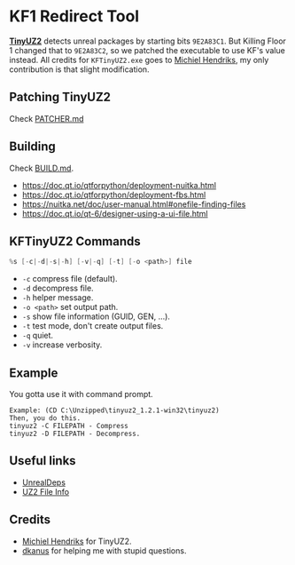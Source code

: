 # KF1 Redirect Tool

[**TinyUZ2**](https://forums.epicgames.com/unreal-tournament-2003-2004/user-maps-mods/full-releases/93640-tinyuz2) detects unreal packages by starting bits `9E2A83C1`. But Killing Floor 1 changed that to `9E2A83C2`, so we patched the executable to use KF's value instead. All credits for `KFTinyUZ2.exe` goes to [Michiel Hendriks](https://github.com/elmuerte), my only contribution is that slight modification.

## Patching TinyUZ2

Check [PATCHER.md](Docs/PATCHER.md)

## Building

Check [BUILD.md](Docs/BUILD.md).

- <https://doc.qt.io/qtforpython/deployment-nuitka.html>
- <https://doc.qt.io/qtforpython/deployment-fbs.html>
- <https://nuitka.net/doc/user-manual.html#onefile-finding-files>
- <https://doc.qt.io/qt-6/designer-using-a-ui-file.html>

## KFTinyUZ2 Commands

```cpp
%s [-c|-d|-s|-h] [-v|-q] [-t] [-o <path>] file
```

- `-c` compress file (default).
- `-d` decompress file.
- `-h` helper message.
- `-o <path>` set output path.
- `-s` show file information (GUID, GEN, ...).
- `-t` test mode, don't create output files.
- `-q` quiet.
- `-v` increase verbosity.

## Example

You gotta use it with command prompt.

```text
Example: (CD C:\Unzipped\tinyuz2_1.2.1-win32\tinyuz2)
Then, you do this.
tinyuz2 -C FILEPATH - Compress
tinyuz2 -D FILEPATH - Decompress.
```

## Useful links

- [UnrealDeps](https://unrealadmin.org/forums/showthread.php?t=30406)
- [UZ2 File Info](https://wiki.beyondunreal.com/UZ2_file)

## Credits

- [Michiel Hendriks](https://github.com/elmuerte) for TinyUZ2.
- [dkanus](https://github.com/dkanus) for helping me with stupid questions.
